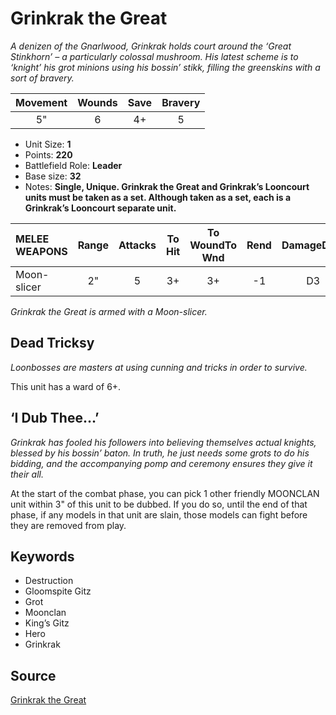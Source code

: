 # Grinkrak the Great

_A denizen of the Gnarlwood, Grinkrak holds court around the ‘Great Stinkhorn’ – a particularly colossal mushroom. His latest scheme is to ‘knight’ his grot minions using his bossin’ stikk, filling the greenskins with a sort of bravery._


| Movement | Wounds | Save | Bravery |
|:--------:|:------:|:----:|:-------:|
| 5" | 6 | 4+ | 5 |

* Unit Size: **1**
* Points: **220**
* Battlefield Role: **Leader**
* Base size: **32**
* Notes: **Single, Unique. Grinkrak the Great and Grinkrak’s Looncourt units must be taken as a set. Although taken as a set, each is a Grinkrak’s Looncourt separate unit.**

| MELEE WEAPONS | Range | Attacks | To Hit | To WoundTo Wnd | Rend | DamageDmg |
|:---|:--:|:--:|:--:|:--:|:--:|:--:|
| Moon-slicer | 2" | 5 | 3+ | 3+ | -1 | D3 |


_Grinkrak the Great is armed with a Moon-slicer._

## Dead Tricksy

_Loonbosses are masters at using cunning and tricks in order to survive._

This unit has a ward of 6+.

## ‘I Dub Thee…’

_Grinkrak has fooled his followers into believing themselves actual knights, blessed by his bossin’ baton. In truth, he just needs some grots to do his bidding, and the accompanying pomp and ceremony ensures they give it their all._

At the start of the combat phase, you can pick 1 other friendly MOONCLAN unit within 3" of this unit to be dubbed. If you do so, until the end of that phase, if any models in that unit are slain, those models can fight before they are removed from play.

## Keywords

* Destruction
* Gloomspite Gitz
* Grot
* Moonclan
* King’s Gitz
* Hero
* Grinkrak


## Source

[Grinkrak the Great](https://wahapedia.ru/aos3/factions/gloomspite-gitz/Grinkrak-the-Great)
